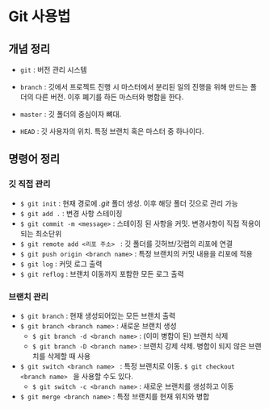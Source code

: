 # Git 사용법

## 개념 정리

- `git` : 버전 관리 시스템

- `branch` : 깃에서 프로젝트 진행 시 마스터에서 분리된 일의 진행을 위해 만드는 폴더의 다른 버전. 이후 폐기를 하든 마스터와 병합을 한다.

- `master` : 깃 폴더의 중심이자 뼈대.

- `HEAD` : 깃 사용자의 위치. 특정 브랜치 혹은 마스터 중 하나이다.





## 명령어 정리

### 깃 직접 관리

- `$ git init` :  현재 경로에 *.git* 폴더 생성. 이후 해당 폴더 깃으로 관리 가능
- `$ git add .` : 변경 사항 스테이징
- `$ git commit -m <message>` : 스테이징 된 사항을 커밋. 변경사항이 직접 적용이 되는 최소단위
- `$ git remote add <리포 주소> ` : 깃 폴더를 깃허브/깃랩의 리포에 연결
- `$ git push origin <branch name>` : 특정 브랜치의 커밋 내용을 리포에 적용
- `$ git log` : 커밋 로그 출력
- `$ git reflog` : 브랜치 이동까지 포함한 모든 로그 출력

### 브랜치 관리

- `$ git branch` : 현재 생성되어있는 모든 브랜치 출력
- `$ git branch <branch name>` : 새로운 브랜치 생성
  - `$ git branch -d <branch name>` : (이미 병합이 된) 브랜치 삭제
  - `$ git branch -D <branch name>` : 브랜치 강제 삭제. 병합이 되지 않은 브랜치를 삭제할 때 사용
- `$ git switch <branch name> ` : 특정 브랜치로 이동. `$ git checkout <branch name> ` 을 사용할 수도 있다.
  - `$ git switch -c <branch name>` : 새로운 브랜치를 생성하고 이동
- `$ git merge <branch name>` : 특정 브랜치를 현재 위치와 병합